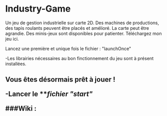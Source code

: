 # Industry-Game
Un jeu de gestion industrielle sur carte 2D. Des machines de productions, des tapis roulants peuvent être placés et amélioré. La carte peut être agrandie. Des minis-jeux sont disponibles pour patienter. Téléchargez mon jeu ici.

Lancez une première et unique fois le fichier : "launchOnce"

-Les librairies nécessaires au bon finctionnement du jeu sont à présent installées.

<h2>Vous êtes désormais prêt à jouer !<h2\>

-Lancer le ***fichier "start"*


###Wiki :
